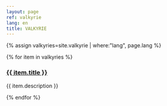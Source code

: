 ```yaml
---
layout: page
ref: valkyrie
lang: en
title: VALKYRIE
---
```


{% assign valkyries=site.valkyrie | where:"lang", page.lang %}

{% for item in valkyries %}

  <h3><a href="{{ item.url | prepend: site.baseurl }}">{{ item.title }}</a></h3>
  <p>{{ item.description }}</p>
  

{% endfor %}

